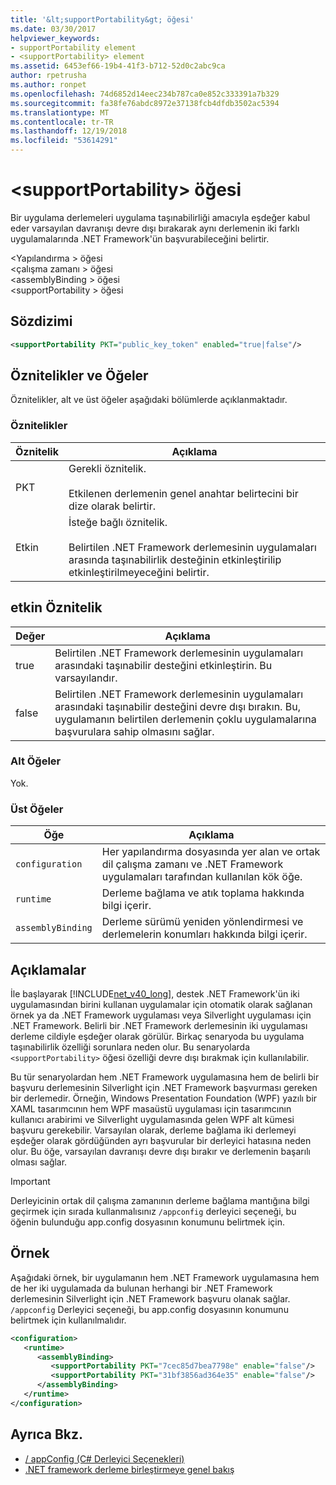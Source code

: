 ```yaml
---
title: '&lt;supportPortability&gt; öğesi'
ms.date: 03/30/2017
helpviewer_keywords:
- supportPortability element
- <supportPortability> element
ms.assetid: 6453ef66-19b4-41f3-b712-52d0c2abc9ca
author: rpetrusha
ms.author: ronpet
ms.openlocfilehash: 74d6852d14eec234b787ca0e852c333391a7b329
ms.sourcegitcommit: fa38fe76abdc8972e37138fcb4dfdb3502ac5394
ms.translationtype: MT
ms.contentlocale: tr-TR
ms.lasthandoff: 12/19/2018
ms.locfileid: "53614291"
---
```

# <a name="ltsupportportabilitygt-element"></a>&lt;supportPortability&gt; öğesi
Bir uygulama derlemeleri uygulama taşınabilirliği amacıyla eşdeğer kabul eder varsayılan davranışı devre dışı bırakarak aynı derlemenin iki farklı uygulamalarında .NET Framework'ün başvurabileceğini belirtir.  
  
 \<Yapılandırma > öğesi  
\<çalışma zamanı > öğesi  
\<assemblyBinding > öğesi  
\<supportPortability > öğesi  
  
## <a name="syntax"></a>Sözdizimi  
  
```xml  
<supportPortability PKT="public_key_token" enabled="true|false"/>  
```  
  
## <a name="attributes-and-elements"></a>Öznitelikler ve Öğeler  
 Öznitelikler, alt ve üst öğeler aşağıdaki bölümlerde açıklanmaktadır.  
  
### <a name="attributes"></a>Öznitelikler  
  
|Öznitelik|Açıklama|  
|---------------|-----------------|  
|PKT|Gerekli öznitelik.<br /><br /> Etkilenen derlemenin genel anahtar belirtecini bir dize olarak belirtir.|  
|Etkin|İsteğe bağlı öznitelik.<br /><br /> Belirtilen .NET Framework derlemesinin uygulamaları arasında taşınabilirlik desteğinin etkinleştirilip etkinleştirilmeyeceğini belirtir.|  
  
## <a name="enabled-attribute"></a>etkin Öznitelik  
  
|Değer|Açıklama|  
|-----------|-----------------|  
|true|Belirtilen .NET Framework derlemesinin uygulamaları arasındaki taşınabilir desteğini etkinleştirin. Bu varsayılandır.|  
|false|Belirtilen .NET Framework derlemesinin uygulamaları arasındaki taşınabilir desteğini devre dışı bırakın. Bu, uygulamanın belirtilen derlemenin çoklu uygulamalarına başvurulara sahip olmasını sağlar.|  
  
### <a name="child-elements"></a>Alt Öğeler  
 Yok.  
  
### <a name="parent-elements"></a>Üst Öğeler  
  
|Öğe|Açıklama|  
|-------------|-----------------|  
|`configuration`|Her yapılandırma dosyasında yer alan ve ortak dil çalışma zamanı ve .NET Framework uygulamaları tarafından kullanılan kök öğe.|  
|`runtime`|Derleme bağlama ve atık toplama hakkında bilgi içerir.|  
|`assemblyBinding`|Derleme sürümü yeniden yönlendirmesi ve derlemelerin konumları hakkında bilgi içerir.|  
  
## <a name="remarks"></a>Açıklamalar  
 İle başlayarak [!INCLUDE[net_v40_long](../../../../../includes/net-v40-long-md.md)], destek .NET Framework'ün iki uygulamasından birini kullanan uygulamalar için otomatik olarak sağlanan örnek ya da .NET Framework uygulaması veya Silverlight uygulaması için .NET Framework. Belirli bir .NET Framework derlemesinin iki uygulaması derleme cildiyle eşdeğer olarak görülür. Birkaç senaryoda bu uygulama taşınabilirlik özelliği sorunlara neden olur. Bu senaryolarda `<supportPortability>` öğesi özelliği devre dışı bırakmak için kullanılabilir.  
  
 Bu tür senaryolardan hem .NET Framework uygulamasına hem de belirli bir başvuru derlemesinin Silverlight için .NET Framework başvurması gereken bir derlemedir. Örneğin, Windows Presentation Foundation (WPF) yazılı bir XAML tasarımcının hem WPF masaüstü uygulaması için tasarımcının kullanıcı arabirimi ve Silverlight uygulamasında gelen WPF alt kümesi başvuru gerekebilir. Varsayılan olarak, derleme bağlama iki derlemeyi eşdeğer olarak gördüğünden ayrı başvurular bir derleyici hatasına neden olur. Bu öğe, varsayılan davranışı devre dışı bırakır ve derlemenin başarılı olması sağlar.  
  
> [!IMPORTANT]
>  Derleyicinin ortak dil çalışma zamanının derleme bağlama mantığına bilgi geçirmek için sırada kullanmalısınız `/appconfig` derleyici seçeneği, bu öğenin bulunduğu app.config dosyasının konumunu belirtmek için.  
  
## <a name="example"></a>Örnek  
 Aşağıdaki örnek, bir uygulamanın hem .NET Framework uygulamasına hem de her iki uygulamada da bulunan herhangi bir .NET Framework derlemesinin Silverlight için .NET Framework başvuru olanak sağlar. `/appconfig` Derleyici seçeneği, bu app.config dosyasının konumunu belirtmek için kullanılmalıdır.  
  
```xml  
<configuration>  
   <runtime>  
      <assemblyBinding>  
         <supportPortability PKT="7cec85d7bea7798e" enable="false"/>  
         <supportPortability PKT="31bf3856ad364e35" enable="false"/>  
      </assemblyBinding>  
   </runtime>  
</configuration>  
```  
  
## <a name="see-also"></a>Ayrıca Bkz.  
- [/ appConfig (C# Derleyici Seçenekleri)](../../../../../docs/csharp/language-reference/compiler-options/appconfig-compiler-option.md)  
- [.NET framework derleme birleştirmeye genel bakış](https://msdn.microsoft.com/library/8d8cc65e-031d-463b-bde3-2c6dc2e3bc48)
